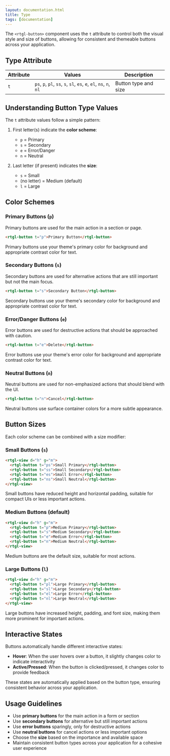 ```yaml
---
layout: documentation.html
title: Type
tags: [documentation]
---
```


The `<rtgl-button>` component uses the `t` attribute to control both the visual style and size of buttons, allowing for consistent and themeable buttons across your application.

## Type Attribute

| Attribute | Values | Description |
|-----------|--------|-------------|
| `t` | `ps`, `p`, `pl`, `ss`, `s`, `sl`, `es`, `e`, `el`, `ns`, `n`, `nl` | Button type and size |

## Understanding Button Type Values

The `t` attribute values follow a simple pattern:

1. First letter(s) indicate the **color scheme**:
   - `p` = Primary
   - `s` = Secondary
   - `e` = Error/Danger
   - `n` = Neutral

2. Last letter (if present) indicates the **size**:
   - `s` = Small
   - (no letter) = Medium (default)
   - `l` = Large

## Color Schemes

### Primary Buttons (`p`)

Primary buttons are used for the main action in a section or page.

```html
<rtgl-button t="p">Primary Button</rtgl-button>
```

Primary buttons use your theme's primary color for background and appropriate contrast color for text.

### Secondary Buttons (`s`)

Secondary buttons are used for alternative actions that are still important but not the main focus.

```html
<rtgl-button t="s">Secondary Button</rtgl-button>
```

Secondary buttons use your theme's secondary color for background and appropriate contrast color for text.

### Error/Danger Buttons (`e`)

Error buttons are used for destructive actions that should be approached with caution.

```html
<rtgl-button t="e">Delete</rtgl-button>
```

Error buttons use your theme's error color for background and appropriate contrast color for text.

### Neutral Buttons (`n`)

Neutral buttons are used for non-emphasized actions that should blend with the UI.

```html
<rtgl-button t="n">Cancel</rtgl-button>
```

Neutral buttons use surface container colors for a more subtle appearance.

## Button Sizes

Each color scheme can be combined with a size modifier:

### Small Buttons (`s`)

```html
<rtgl-view d="h" g="m">
  <rtgl-button t="ps">Small Primary</rtgl-button>
  <rtgl-button t="ss">Small Secondary</rtgl-button>
  <rtgl-button t="es">Small Error</rtgl-button>
  <rtgl-button t="ns">Small Neutral</rtgl-button>
</rtgl-view>
```

Small buttons have reduced height and horizontal padding, suitable for compact UIs or less important actions.

### Medium Buttons (default)

```html
<rtgl-view d="h" g="m">
  <rtgl-button t="p">Medium Primary</rtgl-button>
  <rtgl-button t="s">Medium Secondary</rtgl-button>
  <rtgl-button t="e">Medium Error</rtgl-button>
  <rtgl-button t="n">Medium Neutral</rtgl-button>
</rtgl-view>
```

Medium buttons are the default size, suitable for most actions.

### Large Buttons (`l`)

```html
<rtgl-view d="h" g="m">
  <rtgl-button t="pl">Large Primary</rtgl-button>
  <rtgl-button t="sl">Large Secondary</rtgl-button>
  <rtgl-button t="el">Large Error</rtgl-button>
  <rtgl-button t="nl">Large Neutral</rtgl-button>
</rtgl-view>
```

Large buttons have increased height, padding, and font size, making them more prominent for important actions.

## Interactive States

Buttons automatically handle different interactive states:

- **Hover**: When the user hovers over a button, it slightly changes color to indicate interactivity
- **Active/Pressed**: When the button is clicked/pressed, it changes color to provide feedback

These states are automatically applied based on the button type, ensuring consistent behavior across your application.

## Usage Guidelines

- Use **primary buttons** for the main action in a form or section
- Use **secondary buttons** for alternative but still important actions
- Use **error buttons** sparingly, only for destructive actions
- Use **neutral buttons** for cancel actions or less important options
- Choose the **size** based on the importance and available space
- Maintain consistent button types across your application for a cohesive user experience 